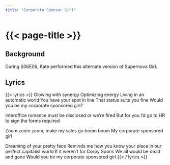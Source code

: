 ```yaml
---
title: "Corporate Sponsor Girl"
---
```

# {{< page-title >}}

## Background
During S06E06, Kate performed this alternate version of Supernova Girl.

## Lyrics
{{< lyrics >}}
Glowing with synergy
Optimizing energy
Living in an automatic world
You have your spot in line
That status suits you fine
Would you be my corporate sponsored girl?

Interoffice romance must be disclosed or we’re fired
But for you I’d go to HR to sign the forms required

Zoom zoom zoom, make my sales go boom boom
My corporate sponsored girl

Dreaming of your pretty face
Reminds me how you know your place
In our perfect capitalist world
If it weren’t for Corpy Spons
We all would be dead and gone
Would you be my corporate sponsored girl
{{< / lyrics >}}
